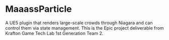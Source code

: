# MaaassParticle
A UE5 plugin that renders large-scale crowds through Niagara and can control them via state management. This is the Epic project deliverable from Krafton Game Tech Lab 1st Generation Team 2.
